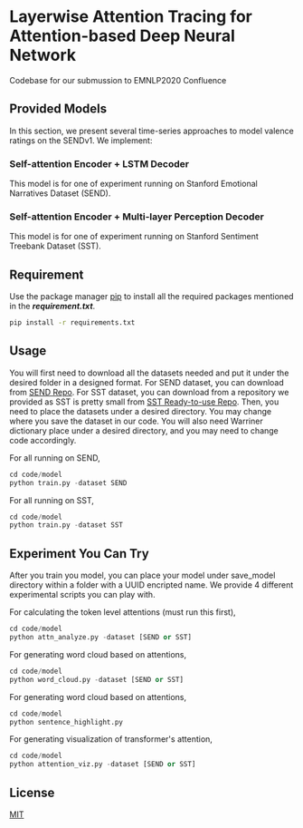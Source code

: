 # Layerwise Attention Tracing for Attention-based Deep Neural Network
Codebase for our submussion to EMNLP2020 Confluence

## Provided Models
In this section, we present several time-series approaches to
model valence ratings on the SENDv1. We implement:

### Self-attention Encoder + LSTM Decoder
This model is for one of experiment running on Stanford Emotional Narratives Dataset (SEND).

### Self-attention Encoder + Multi-layer Perception Decoder 
This model is for one of experiment running on Stanford Sentiment Treebank Dataset (SST).

## Requirement

Use the package manager [pip](https://pip.pypa.io/en/stable/) to install all the required packages mentioned in the ***requirement.txt***.

```bash
pip install -r requirements.txt
```

## Usage

You will first need to download all the datasets needed and put it under the desired folder in a designed format. For SEND dataset, you can download from [SEND Repo](https://github.com/StanfordSocialNeuroscienceLab/SEND). For SST dataset, you can download from a repository we provided as SST is pretty small from [SST Ready-to-use Repo](https://github.com/frankaging/SST2-Sentence). Then, you need to place the datasets under a desired directory. You may change where you save the dataset in our code. You will also need Warriner dictionary place under a desired directory, and you may need to change code accordingly.

For all running on SEND,
```python
cd code/model
python train.py -dataset SEND
```

For all running on SST,
```python
cd code/model
python train.py -dataset SST
```

## Experiment You Can Try

After you train you model, you can place your model under save_model directory within a folder with a UUID encripted name. We provide 4 different experimental scripts you can play with.

For calculating the token level attentions (must run this first),
```python
cd code/model
python attn_analyze.py -dataset [SEND or SST]
```

For generating word cloud based on attentions,
```python
cd code/model
python word_cloud.py -dataset [SEND or SST]
```

For generating word cloud based on attentions,
```python
cd code/model
python sentence_highlight.py
```

For generating visualization of transformer's attention,
```python
cd code/model
python attention_viz.py -dataset [SEND or SST]
```

## License
[MIT](https://choosealicense.com/licenses/mit/)
